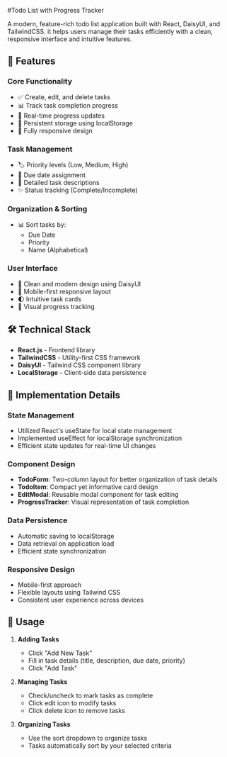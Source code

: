#Todo List with Progress Tracker

A modern, feature-rich todo list application built with React, DaisyUI, and TailwindCSS. it helps users manage their tasks efficiently with a clean, responsive interface and intuitive features.

## 🌟 Features

### Core Functionality
- ✅ Create, edit, and delete tasks
- 📊 Track task completion progress
- 🔄 Real-time progress updates
- 💾 Persistent storage using localStorage
- 📱 Fully responsive design

### Task Management
- 🏷️ Priority levels (Low, Medium, High)
- 📅 Due date assignment
- 📝 Detailed task descriptions
- ✨ Status tracking (Complete/Incomplete)

### Organization & Sorting
- 📊 Sort tasks by:
  - Due Date
  - Priority
  - Name (Alphabetical)

### User Interface
- 🎨 Clean and modern design using DaisyUI
- 📱 Mobile-first responsive layout
- 🌓 Intuitive task cards
- 🎯 Visual progress tracking

## 🛠️ Technical Stack

- **React.js** - Frontend library
- **TailwindCSS** - Utility-first CSS framework
- **DaisyUI** - Tailwind CSS component library
- **LocalStorage** - Client-side data persistence

## 🎯 Implementation Details

### State Management
- Utilized React's useState for local state management
- Implemented useEffect for localStorage synchronization
- Efficient state updates for real-time UI changes

### Component Design
- **TodoForm**: Two-column layout for better organization of task details
- **TodoItem**: Compact yet informative card design
- **EditModal**: Reusable modal component for task editing
- **ProgressTracker**: Visual representation of task completion

### Data Persistence
- Automatic saving to localStorage
- Data retrieval on application load
- Efficient state synchronization

### Responsive Design
- Mobile-first approach
- Flexible layouts using Tailwind CSS
- Consistent user experience across devices

## 📱 Usage

1. **Adding Tasks**
   - Click "Add New Task"
   - Fill in task details (title, description, due date, priority)
   - Click "Add Task"

2. **Managing Tasks**
   - Check/uncheck to mark tasks as complete
   - Click edit icon to modify tasks
   - Click delete icon to remove tasks

3. **Organizing Tasks**
   - Use the sort dropdown to organize tasks
   - Tasks automatically sort by your selected criteria



